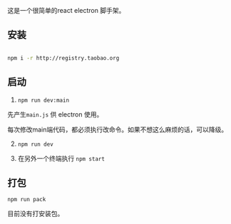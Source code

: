 这是一个很简单的react electron 脚手架。

## 安装

```bash

npm i -r http://registry.taobao.org
``` 

## 启动

1. `npm run dev:main`

先产生`main.js` 供 electron 使用。

每次修改main端代码，都必须执行改命令。如果不想这么麻烦的话，可以降级。


2. `npm run dev`

3. 在另外一个终端执行 `npm start`


## 打包

`npm run pack`

目前没有打安装包。
